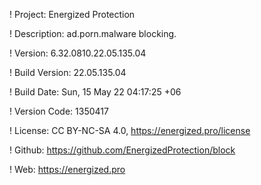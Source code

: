 ! Project: Energized Protection

! Description: ad.porn.malware blocking.

! Version: 6.32.0810.22.05.135.04

! Build Version: 22.05.135.04

! Build Date: Sun, 15 May 22 04:17:25 +06

! Version Code: 1350417

! License: CC BY-NC-SA 4.0, https://energized.pro/license

! Github: https://github.com/EnergizedProtection/block

! Web: https://energized.pro
